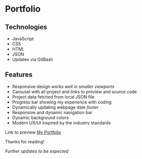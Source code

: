 
# Portfolio

## Technologies 

- JavaScript
- CSS
- HTML
- JSON
- Updates via GitBash

## Features

- Responsive design _works well in smaller viewports_
- Carousel with all project and links to preview and source code
- Project data fetched from local JSON file
- Progress bar showing my experience with coding
- Dynamically updating webpage date *footer*
- Responsive and dynamic navigation bar
- Dynamic background colors
- Modern UX/UI inspired by the industry standards


Link to preview [My Portfolio](https://einblau.dk/)

Thanks for reading!

_Further updates to be expected_




